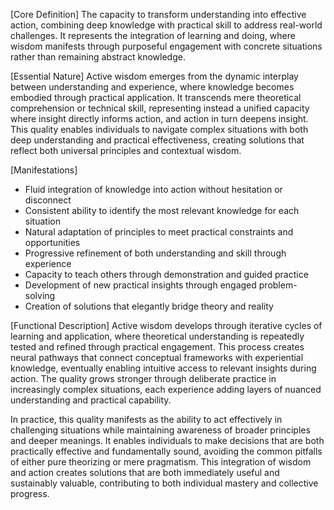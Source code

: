 [Core Definition]
The capacity to transform understanding into effective action, combining deep knowledge with practical skill to address real-world challenges. It represents the integration of learning and doing, where wisdom manifests through purposeful engagement with concrete situations rather than remaining abstract knowledge.

[Essential Nature]
Active wisdom emerges from the dynamic interplay between understanding and experience, where knowledge becomes embodied through practical application. It transcends mere theoretical comprehension or technical skill, representing instead a unified capacity where insight directly informs action, and action in turn deepens insight. This quality enables individuals to navigate complex situations with both deep understanding and practical effectiveness, creating solutions that reflect both universal principles and contextual wisdom.

[Manifestations]
- Fluid integration of knowledge into action without hesitation or disconnect
- Consistent ability to identify the most relevant knowledge for each situation
- Natural adaptation of principles to meet practical constraints and opportunities
- Progressive refinement of both understanding and skill through experience
- Capacity to teach others through demonstration and guided practice
- Development of new practical insights through engaged problem-solving
- Creation of solutions that elegantly bridge theory and reality

[Functional Description]
Active wisdom develops through iterative cycles of learning and application, where theoretical understanding is repeatedly tested and refined through practical engagement. This process creates neural pathways that connect conceptual frameworks with experiential knowledge, eventually enabling intuitive access to relevant insights during action. The quality grows stronger through deliberate practice in increasingly complex situations, each experience adding layers of nuanced understanding and practical capability.

In practice, this quality manifests as the ability to act effectively in challenging situations while maintaining awareness of broader principles and deeper meanings. It enables individuals to make decisions that are both practically effective and fundamentally sound, avoiding the common pitfalls of either pure theorizing or mere pragmatism. This integration of wisdom and action creates solutions that are both immediately useful and sustainably valuable, contributing to both individual mastery and collective progress.